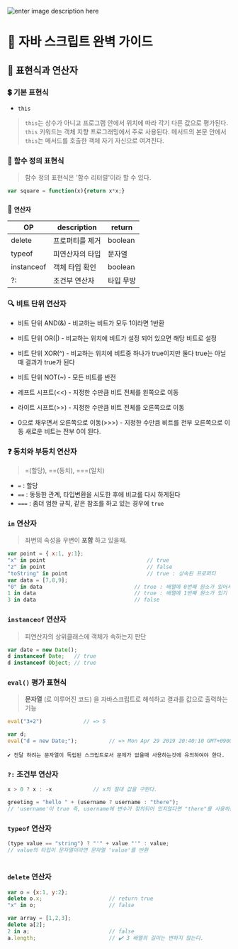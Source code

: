 ![enter image description here](https://cdn-images-1.medium.com/max/800/1*XkHY4KkKDnOdnwW0lIbqjg.png)
# 📖 자바 스크립트 완벽 가이드
## 📝 표현식과 연산자

### 💲 기본 표현식

- `this`

> `this`는 상수가 아니고 프로그램 안에서 위치에 따라 각기 다른 값으로 평가된다.
`this` 키워드는 객체 지향 프로그래밍에서 주로 사용된다.
메서드의 본문 안에서 `this`는 메서드를 호출한 객체 자기 자신으로 여겨진다.


### 💭 함수 정의 표현식
> 함수 정의 표현식은 '함수 리터럴'이라 할 수 있다.
```js
var square = function(x){return x*x;}
```

### 📱 `연산자`

|OP| description   | return   |
|---|---|---|
| delete  | 프로퍼티를 제거  |  boolean |
| typeof  | 피연산자의 타입 | 문자열  |
| instanceof  | 객체 타입 확인 | boolean |
| ?:  | 조건부 연산자  |  타입 무방  |

###  🔍 비트 단위 연산자
- 비트 단위 AND(&)
 	\- 비교하는 비트가 모두 1이라면 1반환
- 비트 단위 OR(|)
 	\- 비교하는 위치에 비트가 설정 되어 있으면 해당 비트로 설정

- 비트 단위 XOR(^)
 	\- 비교하는 위치에 비트중 하나가 true이지만 둘다 true는 아닐때 결과가 true가 된다

- 비트 단위 NOT(~)
	\- 모든 비트를 반전  

- 레프트 시프트(<<)
	\- 지정한 수만큼 비트 전체를 왼쪽으로 이동
- 라이트 시프트(>>)
	\- 지정한 수만큼 비트 전체를 오른쪽으로 이동
-	0으로 채우면서 오른쪽으로 이동(>>>)
	\- 지정한 수만큼 비트를 전부 오른쪽으로 이동 새로운 비트는 전부 0이 된다.

### ❓ 동치와 부등치 연산자
> =(할당), ==(동치), ===(일치)
- `=`		: 할당
- `==`	: 동등한 관계, 타입변환을 시도한 후에 비교를 다시 하게된다
- `===`	: 좀더 엄한 규칙, 같은 참조를 하고 있는 경우에 `true`

### `in` 연산자
> 좌변의 속성을 우변이 **포함** 하고 있을때.

```js
var point = { x:1, y:1};			
"x" in point								// true
"z" in point								// false
"toString" in point							// true : 상속된 프로퍼티
var data = [7,8,9];
"0" in data								// true : 배열에 0번째 원소가 있어서
1 in data								// true : 배열에 1번째 원소가 있기 때문에
3 in data								// false
```

### `instanceof` 연산자
> 피연산자의 상위클래스에 객체가 속하는지 판단
```js
var date = new Date();
d instanceof Date;   // true
d instanceof Object; // true
```

### `eval()` 평가 표현식
>**문자열** (로 이루어진 코드) 을 자바스크립트로 해석하고 결과를 값으로 출력하는 기능


```js
eval("3+2")				// => 5

var d;
eval("d = new Date;");			// => Mon Apr 29 2019 20:40:10 GMT+0900 (한국 표준시) {}
```

```
✔️ 전달 하려는 문자열이 독립된 스크립트로서 문제가 없을때 사용하는것에 유의하여야 한다.
```

### `?:` 조건부 연산자
```js
x > 0 ? x : -x             // x의 절대 값을 구한다.
```
```js
greeting = "hello " + (username ? username : "there");
// 'username'이 true 즉, username에 변수가 정의되어 있지않다면 "there"를 사용하는것 문장
```


### `typeof` 연산자
```js
(type value == "string") ? "'" + value "'" : value;
// value의 타입이 문자열이라면 문자열 'value'를 반환
```

#

### `delete` 연산자

```js
var o = {x:1, y:2};
delete o.x;						// return true
"x" in o;						// false

var array = [1,2,3];
delete a[2];
2 in a;							// false
a.length;						// ✔️ 3 배열의 길이는 변하지 않는다.
```
